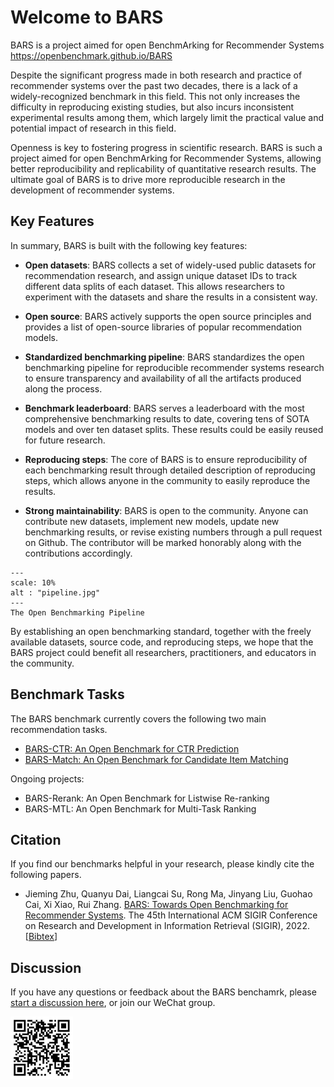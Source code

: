 # Welcome to BARS

BARS is a project aimed for open BenchmArking for Recommender Systems https://openbenchmark.github.io/BARS

Despite the significant progress made in both research and practice of recommender systems over the past two decades, there is a lack of a widely-recognized benchmark in this field. This not only increases the difficulty in reproducing existing studies, but also incurs inconsistent experimental results among them, which largely limit the practical value and potential impact of research in this field. 

Openness is key to fostering progress in scientific research. BARS is such a project aimed for open BenchmArking for Recommender Systems, allowing better reproducibility and replicability of quantitative research results. The ultimate goal of BARS is to drive more reproducible research in the development of recommender systems. 


## Key Features
In summary, BARS is built with the following key features:

+ **Open datasets**: BARS collects a set of widely-used public datasets for recommendation research, and assign unique dataset IDs to track different data splits of each dataset. This allows researchers to experiment with the datasets and share the results in a consistent way.

+ **Open source**: BARS actively supports the open source principles and provides a list of open-source libraries of popular recommendation models.

+ **Standardized benchmarking pipeline**: BARS standardizes the open benchmarking pipeline for reproducible recommender systems research to ensure transparency and availability of all the artifacts produced along the process.

+ **Benchmark leaderboard**: BARS serves a leaderboard with the most comprehensive benchmarking results to date, covering tens of SOTA models and over ten dataset splits. These results could be easily reused for future research.

+ **Reproducing steps**: The core of BARS is to ensure reproducibility of each benchmarking result through detailed description of reproducing steps, which allows anyone in the community to easily reproduce the results.

+ **Strong maintainability**: BARS is open to the community. Anyone can contribute new datasets, implement new models, update new benchmarking results, or revise existing numbers through a pull request on Github. The contributor will be marked honorably along with the contributions accordingly.

```{figure} img/pipeline.jpg
---
scale: 10%
alt : "pipeline.jpg"
---
The Open Benchmarking Pipeline
```

By establishing an open benchmarking standard, together with the freely available datasets, source code, and reproducing steps, we hope that the BARS project could benefit all researchers, practitioners, and educators in the community. 


## Benchmark Tasks

The BARS benchmark currently covers the following two main recommendation tasks. 

+ [BARS-CTR: An Open Benchmark for CTR Prediction](https://openbenchmark.github.io/BARS/CTR)
+ [BARS-Match: An Open Benchmark for Candidate Item Matching](https://openbenchmark.github.io/BARS/Matching)

Ongoing projects:

+ BARS-Rerank: An Open Benchmark for Listwise Re-ranking
+ BARS-MTL: An Open Benchmark for Multi-Task Ranking


## Citation

If you find our benchmarks helpful in your research, please kindly cite the following papers.

+ Jieming Zhu, Quanyu Dai, Liangcai Su, Rong Ma, Jinyang Liu, Guohao Cai, Xi Xiao, Rui Zhang. [BARS: Towards Open Benchmarking for Recommender Systems](https://arxiv.org/abs/2205.09626). The 45th International ACM SIGIR Conference on Research and Development in Information Retrieval (SIGIR), 2022. [[Bibtex](https://dblp.org/rec/conf/sigir/ZhuDSMLCXZ22.html?view=bibtex)]


## Discussion

If you have any questions or feedback about the BARS benchamrk, please [start a discussion here](https://github.com/reczoo/BARS/discussions/new), or join our WeChat group.

![Scan QR code](img/wechat.jpg)


